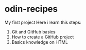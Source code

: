 # odin-recipes
My first project
Here i learn this steps:
1. Git and GitHub basics
2. How to create a GitHub project
3. Basics knowledge on HTML